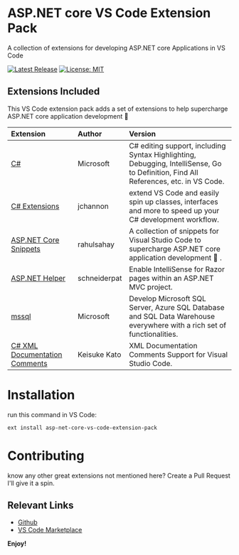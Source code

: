 # ASP.NET core VS Code Extension Pack

A collection of extensions for developing ASP.NET core Applications in VS Code

[![Latest Release](https://vsmarketplacebadge.apphb.com/version/temilaj.asp-net-core-vs-code-extension-pack.svg)](https://marketplace.visualstudio.com/items?itemName=temialaj.asp-net-core-vs-code-extension-pack)
[![License: MIT](https://img.shields.io/badge/License-MIT-brightgreen.svg)](https://opensource.org/licenses/MIT) 

## Extensions Included

This VS Code extension pack adds a set of extensions to help supercharge ASP.NET core application development 🚀
 
| Extension | Author | Version | 
|:--------- |:------ |:------- | 
| [C#](https://marketplace.visualstudio.com/items?itemName=ms-vscode.csharp) | Microsoft | C# editing support, including Syntax Highlighting, Debugging, IntelliSense, Go to Definition, Find All References, etc. in VS Code.
| [C# Extensions](https://marketplace.visualstudio.com/items?itemName=jchannon.csharpextensions) | jchannon | extend VS Code and easily spin up classes, interfaces and more to speed up your C# development workflow.
| [ASP.NET Core Snippets](https://marketplace.visualstudio.com/items?itemName=rahulsahay.csharp-aspnetcore) | rahulsahay | A collection of snippets for Visual Studio Code to supercharge ASP.NET core application development 🚀 .
| [ASP.NET Helper](https://marketplace.visualstudio.com/items?itemName=schneiderpat.aspnet-helper) | schneiderpat | Enable IntelliSense for Razor pages within an ASP.NET MVC project.
| [mssql](https://marketplace.visualstudio.com/items?itemName=ms-mssql.mssql) | Microsoft | Develop Microsoft SQL Server, Azure SQL Database and SQL Data Warehouse everywhere with a rich set of functionalities.
| [C# XML Documentation Comments](https://marketplace.visualstudio.com/items?itemName=k--kato.docomment) | Keisuke Kato | XML Documentation Comments Support for Visual Studio Code.

# Installation

run this command in VS Code:

    ext install asp-net-core-vs-code-extension-pack



# Contributing

know any other great extensions not mentioned here?
Create a Pull Request I'll give it a spin.

## Relevant Links

* [Github](https://github.com/temilaj/asp-net-core-vs-code-extension-pack)
* [VS Code Marketplace](https://marketplace.visualstudio.com/items?itemName=temialaj.asp-net-core-vs-code-extension-pack)


**Enjoy!**